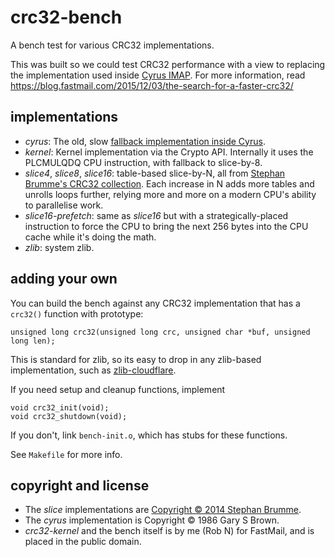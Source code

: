 # crc32-bench

A bench test for various CRC32 implementations.

This was built so we could test CRC32 performance with a view to replacing the
implementation used inside [Cyrus IMAP](https://cyrusimap.org/). For more
information, read https://blog.fastmail.com/2015/12/03/the-search-for-a-faster-crc32/

## implementations

- *cyrus*: The old, slow [fallback implementation inside Cyrus](https://github.com/robn/cyrus-imapd/blob/1f19b582295691fc56b76ee43377defb17869ecf/lib/crc32.c).
- *kernel*: Kernel implementation via the Crypto API. Internally it uses the PLCMULQDQ CPU instruction, with fallback to slice-by-8.
- *slice4*, *slice8*, *slice16*: table-based slice-by-N, all from [Stephan Brumme's CRC32 collection](http://create.stephan-brumme.com/crc32/). Each increase in N adds more tables and unrolls loops further, relying more and more on a modern CPU's ability to parallelise work.
- *slice16-prefetch*: same as *slice16* but with a strategically-placed instruction to force the CPU to bring the next 256 bytes into the CPU cache while it's doing the math.
- *zlib*: system zlib.

## adding your own

You can build the bench against any CRC32 implementation that has a `crc32()` function with prototype:

    unsigned long crc32(unsigned long crc, unsigned char *buf, unsigned long len);

This is standard for zlib, so its easy to drop in any zlib-based implementation, such as [zlib-cloudflare](https://github.com/cloudflare/zlib).

If you need setup and cleanup functions, implement 

    void crc32_init(void);
    void crc32_shutdown(void);

If you don't, link `bench-init.o`, which has stubs for these functions.

See `Makefile` for more info.

## copyright and license

- The *slice* implementations are [Copyright © 2014 Stephan Brumme](http://create.stephan-brumme.com/disclaimer.html).
- The *cyrus* implementation is Copyright © 1986 Gary S Brown.
- *crc32-kernel* and the bench itself is by me (Rob N) for FastMail, and is placed in the public domain.
